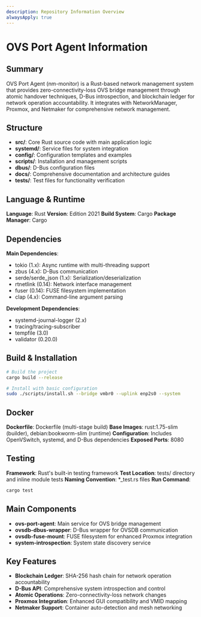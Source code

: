 ```yaml
---
description: Repository Information Overview
alwaysApply: true
---
```


# OVS Port Agent Information

## Summary
OVS Port Agent (nm-monitor) is a Rust-based network management system that provides zero-connectivity-loss OVS bridge management through atomic handover techniques, D-Bus introspection, and blockchain ledger for network operation accountability. It integrates with NetworkManager, Proxmox, and Netmaker for comprehensive network management.

## Structure
- **src/**: Core Rust source code with main application logic
- **systemd/**: Service files for system integration
- **config/**: Configuration templates and examples
- **scripts/**: Installation and management scripts
- **dbus/**: D-Bus configuration files
- **docs/**: Comprehensive documentation and architecture guides
- **tests/**: Test files for functionality verification

## Language & Runtime
**Language**: Rust
**Version**: Edition 2021
**Build System**: Cargo
**Package Manager**: Cargo

## Dependencies
**Main Dependencies**:
- tokio (1.x): Async runtime with multi-threading support
- zbus (4.x): D-Bus communication
- serde/serde_json (1.x): Serialization/deserialization
- rtnetlink (0.14): Network interface management
- fuser (0.14): FUSE filesystem implementation
- clap (4.x): Command-line argument parsing

**Development Dependencies**:
- systemd-journal-logger (2.x)
- tracing/tracing-subscriber
- tempfile (3.0)
- validator (0.20.0)

## Build & Installation
```bash
# Build the project
cargo build --release

# Install with basic configuration
sudo ./scripts/install.sh --bridge vmbr0 --uplink enp2s0 --system
```

## Docker
**Dockerfile**: Dockerfile (multi-stage build)
**Base Images**: rust:1.75-slim (builder), debian:bookworm-slim (runtime)
**Configuration**: Includes OpenVSwitch, systemd, and D-Bus dependencies
**Exposed Ports**: 8080

## Testing
**Framework**: Rust's built-in testing framework
**Test Location**: tests/ directory and inline module tests
**Naming Convention**: *_test.rs files
**Run Command**:
```bash
cargo test
```

## Main Components
- **ovs-port-agent**: Main service for OVS bridge management
- **ovsdb-dbus-wrapper**: D-Bus wrapper for OVSDB communication
- **ovsdb-fuse-mount**: FUSE filesystem for enhanced Proxmox integration
- **system-introspection**: System state discovery service

## Key Features
- **Blockchain Ledger**: SHA-256 hash chain for network operation accountability
- **D-Bus API**: Comprehensive system introspection and control
- **Atomic Operations**: Zero-connectivity-loss network changes
- **Proxmox Integration**: Enhanced GUI compatibility and VMID mapping
- **Netmaker Support**: Container auto-detection and mesh networking